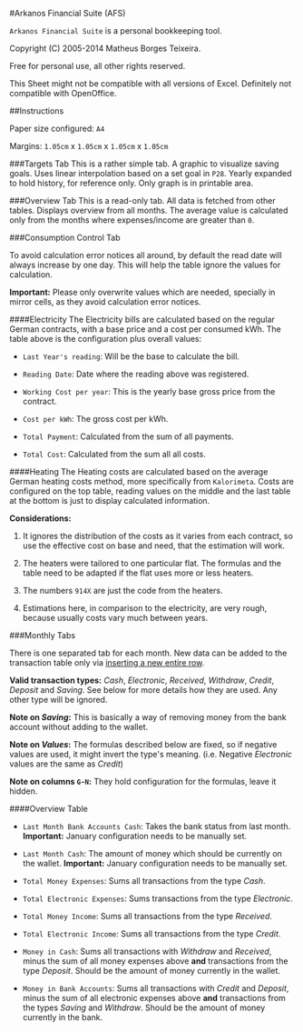 #Arkanos Financial Suite (AFS)

`Arkanos Financial Suite` is a personal bookkeeping tool.

Copyright (C) 2005-2014 Matheus Borges Teixeira.

Free for personal use, all other rights reserved.

This Sheet might not be compatible with all versions of Excel.
Definitely not compatible with OpenOffice.

##Instructions

Paper size configured: `A4`

Margins: `1.05cm` x `1.05cm` x `1.05cm` x `1.05cm`

###Targets Tab
This is a rather simple tab. A graphic to visualize saving goals. Uses linear interpolation based on a set goal in `P28`. Yearly expanded to hold history, for reference only. Only graph is in printable area.

###Overview Tab
This is a read-only tab. All data is fetched from other tables. Displays overview from all months. The average value is calculated only from the months where expenses/income are greater than `0`.

###Consumption Control Tab

To avoid calculation error notices all around, by default the read date will always increase by one day. This will help the table ignore the values for calculation.

**Important:** Please only overwrite values which are needed, specially in mirror cells, as they avoid calculation error notices.

####Electricity
The Electricity bills are calculated based on the regular German contracts, with a base price and a cost per consumed kWh. The table above is the configuration plus overall values:

* `Last Year's reading`: Will be the base to calculate the bill.

* `Reading Date`: Date where the reading above was registered.

* `Working Cost per year`: This is the yearly base gross price from the contract.

* `Cost per kWh`: The gross cost per kWh.

* `Total Payment`: Calculated from the sum of all payments.

* `Total Cost`: Calculated from the sum all all costs.

####Heating
The Heating costs are calculated based on the average German heating costs method, more specifically from `Kalorimeta`. Costs are configured on the top table, reading values on the middle and the last table at the bottom is just to display calculated information.

**Considerations:**

1. It ignores the distribution of the costs as it varies from each contract, so use the effective cost on base and need, that the estimation will work.

2. The heaters were tailored to one particular flat. The formulas and the table need to be adapted if the flat uses more or less heaters.

3. The numbers `914X` are just the code from the heaters.

4. Estimations here, in comparison to the electricity, are very rough, because usually costs vary much between years.

###Monthly Tabs

There is one separated tab for each month. New data can be added to the transaction table only via [inserting a new entire row](http://office.microsoft.com/en-001/excel-help/insert-rows-columns-or-cells-HP005200926.aspx#BMinsertrows).

**Valid transaction types:** _Cash_, _Electronic_, _Received_, _Withdraw_, _Credit_, _Deposit_ and _Saving_. See below for more details how they are used. Any other type will be ignored.

**Note on _Saving_:** This is basically a way of removing money from the bank account without adding to the wallet.

**Note on _Values_:** The formulas described below are fixed, so if negative values are used, it might invert the type's meaning. (i.e. Negative _Electronic_ values are the same as _Credit_)

**Note on columns `G-N`:** They hold configuration for the formulas, leave it hidden.


####Overview Table

* `Last Month Bank Accounts Cash`: Takes the bank status from last month.
**Important:** January configuration needs to be manually set.

* `Last Month Cash`: The amount of money which should be currently on the wallet.
**Important:** January configuration needs to be manually set.

* `Total Money Expenses`: Sums all transactions from the type _Cash_.

* `Total Electronic Expenses`: Sums transactions from the type _Electronic_.

* `Total Money Income`: Sums all transactions from the type _Received_.

* `Total Electronic Income`: Sums all transactions from the type _Credit_.

* `Money in Cash`: Sums all transactions with _Withdraw_ and _Received_, minus the sum of all money expenses above **and** transactions from the type _Deposit_. Should be the amount of money currently in the wallet.

* `Money in Bank Accounts`: Sums all transactions with _Credit_ and _Deposit_, minus the sum of all electronic expenses above **and** transactions from the types _Saving_ and _Withdraw_. Should be the amount of money currently in the bank.
